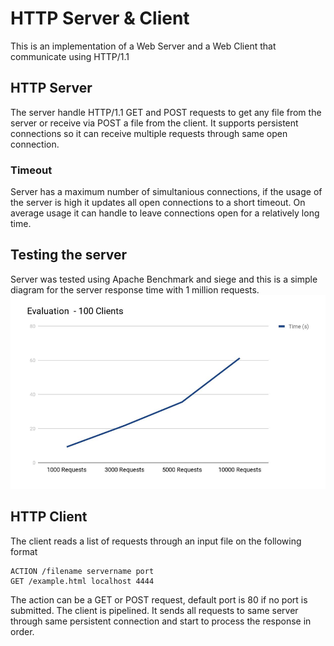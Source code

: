 # HTTP Server & Client
 This is an implementation of a Web Server and a Web Client that communicate using HTTP/1.1
## HTTP Server
The server handle HTTP/1.1 GET and POST requests to get any file from the server or receive via POST a file from the client. 
It supports persistent connections so it can receive multiple requests through same open connection.
### Timeout
Server has a maximum number of simultanious connections, if the usage of the server is high it updates all open connections to a short timeout. On average usage it can handle to leave connections open for a relatively long time.
## Testing the server
Server was tested using Apache Benchmark and siege and this is a simple diagram for the server response time with 1 million requests.
![DIAGRAM](/screenshots/diagram.png)

## HTTP Client
The client reads a list of requests through an input file  on the following format

    ACTION /filename servername port
    GET /example.html localhost 4444
The action can be a GET or POST request, default port is 80 if no port is submitted.
The client is pipelined. It sends all requests to same server through same persistent connection and start to process the response in order. 
